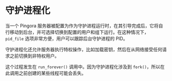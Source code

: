 # 守护进程化

当一个 Pingora 服务器被配置为作为守护进程运行时，在其引导完成后，它将自行移动到后台，并可选择切换到配置的用户和组下运行。在这种情况下，`pid_file` 选项非常方便，用户可以跟踪后台守护进程的 PID。

守护进程化还允许服务器执行特权操作，比如加载密钥，然后在从网络接受任何请求之前切换到非特权用户。

这个过程发生在 `run_forever()` 调用中。因为守护进程化涉及到 `fork()`，所以在此调用之前创建的某些线程可能会丢失。
